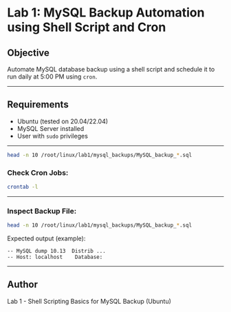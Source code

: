 # Lab 1: MySQL Backup Automation using Shell Script and Cron

## Objective
Automate MySQL database backup using a shell script and schedule it to run daily at 5:00 PM using `cron`.

---

## Requirements
- Ubuntu (tested on 20.04/22.04)
- MySQL Server installed
- User with `sudo` privileges

---

```bash
head -n 10 /root/linux/lab1/mysql_backups/MySQL_backup_*.sql
```

### Check Cron Jobs:

```bash
crontab -l
```

---

### Inspect Backup File:

```bash
head -n 10 /root/linux/lab1/mysql_backups/MySQL_backup_*.sql
```

Expected output (example):

```
-- MySQL dump 10.13  Distrib ...
-- Host: localhost    Database:
```

---

## Author
Lab 1 - Shell Scripting Basics for MySQL Backup (Ubuntu)

